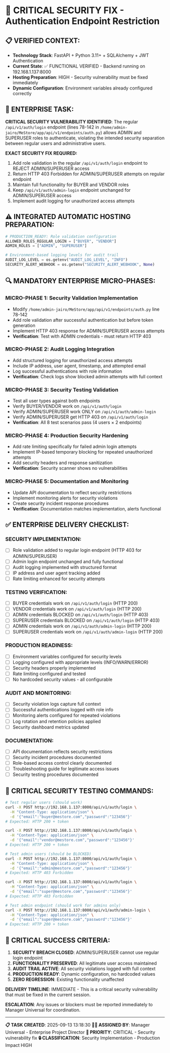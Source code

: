 # 🚨 CRITICAL SECURITY FIX - Authentication Endpoint Restriction

## 📋 VERIFIED CONTEXT:
- **Technology Stack**: FastAPI + Python 3.11+ + SQLAlchemy + JWT Authentication
- **Current State**: ✅ FUNCTIONAL VERIFIED - Backend running on 192.168.1.137:8000
- **Hosting Preparation**: HIGH - Security vulnerability must be fixed immediately
- **Dynamic Configuration**: Environment variables already configured correctly

## 🎯 ENTERPRISE TASK:
**CRITICAL SECURITY VULNERABILITY IDENTIFIED**: The regular `/api/v1/auth/login` endpoint (lines 78-142 in `/home/admin-jairo/MeStore/app/api/v1/endpoints/auth.py`) allows ADMIN and SUPERUSER roles to authenticate, violating the intended security separation between regular users and administrative users.

**EXACT SECURITY FIX REQUIRED:**
1. Add role validation in the regular `/api/v1/auth/login` endpoint to REJECT ADMIN/SUPERUSER access
2. Return HTTP 403 Forbidden for ADMIN/SUPERUSER attempts on regular endpoint
3. Maintain full functionality for BUYER and VENDOR roles
4. Keep `/api/v1/auth/admin-login` endpoint unchanged for ADMIN/SUPERUSER access
5. Implement audit logging for unauthorized access attempts

## ⚠️ INTEGRATED AUTOMATIC HOSTING PREPARATION:
```python
# PRODUCTION_READY: Role validation configuration
ALLOWED_ROLES_REGULAR_LOGIN = ["BUYER", "VENDOR"]
ADMIN_ROLES = ["ADMIN", "SUPERUSER"]

# Environment-based logging levels for audit trail
AUDIT_LOG_LEVEL = os.getenv("AUDIT_LOG_LEVEL", "INFO")
SECURITY_ALERT_WEBHOOK = os.getenv("SECURITY_ALERT_WEBHOOK", None)
```

## 🔍 MANDATORY ENTERPRISE MICRO-PHASES:

### **MICRO-PHASE 1: Security Validation Implementation**
- Modify `/home/admin-jairo/MeStore/app/api/v1/endpoints/auth.py` line 78-142
- Add role validation after successful authentication but before token generation
- Implement HTTP 403 response for ADMIN/SUPERUSER access attempts
- **Verification**: Test with ADMIN credentials - must return HTTP 403

### **MICRO-PHASE 2: Audit Logging Integration**
- Add structured logging for unauthorized access attempts
- Include IP address, user agent, timestamp, and attempted email
- Log successful authentications with role information
- **Verification**: Check logs show blocked admin attempts with full context

### **MICRO-PHASE 3: Security Testing Validation**
- Test all user types against both endpoints
- Verify BUYER/VENDOR work on `/api/v1/auth/login`
- Verify ADMIN/SUPERUSER work ONLY on `/api/v1/auth/admin-login`
- Verify ADMIN/SUPERUSER get HTTP 403 on `/api/v1/auth/login`
- **Verification**: All 8 test scenarios pass (4 users × 2 endpoints)

### **MICRO-PHASE 4: Production Security Hardening**
- Add rate limiting specifically for failed admin login attempts
- Implement IP-based temporary blocking for repeated unauthorized attempts
- Add security headers and response sanitization
- **Verification**: Security scanner shows no vulnerabilities

### **MICRO-PHASE 5: Documentation and Monitoring**
- Update API documentation to reflect security restrictions
- Implement monitoring alerts for security violations
- Create security incident response procedures
- **Verification**: Documentation matches implementation, alerts functional

## ✅ ENTERPRISE DELIVERY CHECKLIST:

### **SECURITY IMPLEMENTATION:**
- [ ] Role validation added to regular login endpoint (HTTP 403 for ADMIN/SUPERUSER)
- [ ] Admin login endpoint unchanged and fully functional
- [ ] Audit logging implemented with structured format
- [ ] IP address and user agent tracking added
- [ ] Rate limiting enhanced for security attempts

### **TESTING VERIFICATION:**
- [ ] BUYER credentials work on `/api/v1/auth/login` (HTTP 200)
- [ ] VENDOR credentials work on `/api/v1/auth/login` (HTTP 200)
- [ ] ADMIN credentials BLOCKED on `/api/v1/auth/login` (HTTP 403)
- [ ] SUPERUSER credentials BLOCKED on `/api/v1/auth/login` (HTTP 403)
- [ ] ADMIN credentials work on `/api/v1/auth/admin-login` (HTTP 200)
- [ ] SUPERUSER credentials work on `/api/v1/auth/admin-login` (HTTP 200)

### **PRODUCTION READINESS:**
- [ ] Environment variables configured for security levels
- [ ] Logging configured with appropriate levels (INFO/WARN/ERROR)
- [ ] Security headers properly implemented
- [ ] Rate limiting configured and tested
- [ ] No hardcoded security values - all configurable

### **AUDIT AND MONITORING:**
- [ ] Security violation logs capture full context
- [ ] Successful authentications logged with role info
- [ ] Monitoring alerts configured for repeated violations
- [ ] Log rotation and retention policies applied
- [ ] Security dashboard metrics updated

### **DOCUMENTATION:**
- [ ] API documentation reflects security restrictions
- [ ] Security incident procedures documented
- [ ] Role-based access control clearly documented
- [ ] Troubleshooting guide for legitimate access issues
- [ ] Security testing procedures documented

## 🧪 CRITICAL SECURITY TESTING COMMANDS:

```bash
# Test regular users (should work)
curl -X POST http://192.168.1.137:8000/api/v1/auth/login \
  -H "Content-Type: application/json" \
  -d '{"email":"buyer@mestore.com","password":"123456"}'
# Expected: HTTP 200 + token

curl -X POST http://192.168.1.137:8000/api/v1/auth/login \
  -H "Content-Type: application/json" \
  -d '{"email":"vendor@mestore.com","password":"123456"}'
# Expected: HTTP 200 + token

# Test admin users (should be BLOCKED)
curl -X POST http://192.168.1.137:8000/api/v1/auth/login \
  -H "Content-Type: application/json" \
  -d '{"email":"admin@mestore.com","password":"123456"}'
# Expected: HTTP 403 Forbidden

curl -X POST http://192.168.1.137:8000/api/v1/auth/login \
  -H "Content-Type: application/json" \
  -d '{"email":"super@mestore.com","password":"123456"}'
# Expected: HTTP 403 Forbidden

# Test admin endpoint (should work for admins only)
curl -X POST http://192.168.1.137:8000/api/v1/auth/admin-login \
  -H "Content-Type: application/json" \
  -d '{"email":"super@mestore.com","password":"123456"}'
# Expected: HTTP 200 + token
```

## 🚨 CRITICAL SUCCESS CRITERIA:
1. **SECURITY BREACH CLOSED**: ADMIN/SUPERUSER cannot use regular login endpoint
2. **FUNCTIONALITY PRESERVED**: All legitimate user access maintained
3. **AUDIT TRAIL ACTIVE**: All security violations logged with full context
4. **PRODUCTION READY**: Dynamic configuration, no hardcoded values
5. **ZERO REGRESSION**: Existing functionality unaffected

**DELIVERY TIMELINE**: IMMEDIATE - This is a critical security vulnerability that must be fixed in the current session.

**ESCALATION**: Any issues or blockers must be reported immediately to Manager Universal for coordination.

---
**📋 TASK CREATED**: 2025-09-13 13:18:30
**👨‍💼 ASSIGNED BY**: Manager Universal - Enterprise Project Director
**🎯 PRIORITY**: CRITICAL - Security vulnerability fix
**🔒 CLASSIFICATION**: Security Implementation - Production Impact HIGH